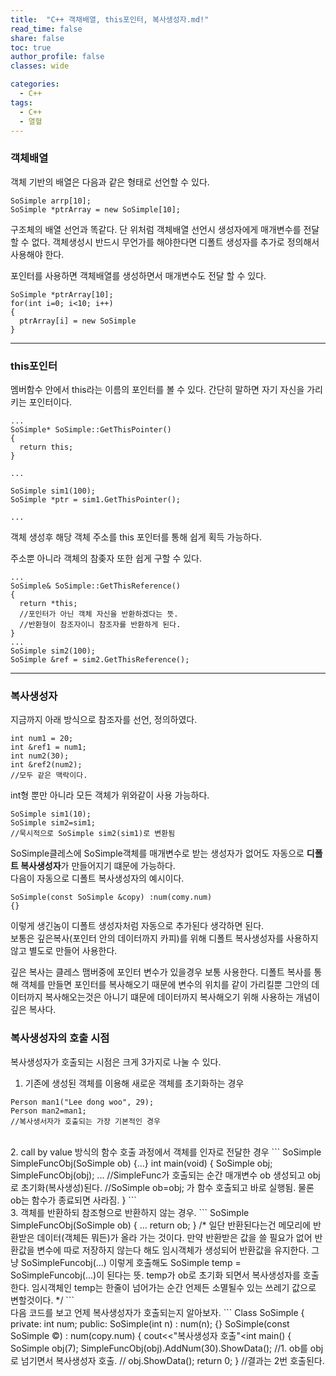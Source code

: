 ```yaml
---
title:  "C++ 객채배열, this포인터, 복사생성자.md!"
read_time: false
share: false
toc: true
author_profile: false
classes: wide

categories:
  - C++
tags:
  - C++
  - 열혈
---
```


### 객체배열
객체 기반의 배열은 다음과 같은 형태로 선언할 수 있다.
```
SoSimple arrp[10];
SoSimple *ptrArray = new SoSimple[10];
```

구조체의 배열 선언과 똑같다. 단 위처럼 객체배열 선언시 생성자에게 매개변수를 전달 할 수 없다.
객체생성시 반드시 무언가를 해야한다면 디폴트 생성자를 추가로 정의해서 사용해야 한다.  

포인터를 사용하면 객체배열를 생성하면서 매개변수도 전달 할 수 있다.
```
SoSimple *ptrArray[10];
for(int i=0; i<10; i++)
{
  ptrArray[i] = new SoSimple
}
```

***

### this포인터

멤버함수 안에서 this라는 이름의 포인터를 볼 수 있다. 간단히 말하면 자기 자신을 가리키는 포인터이다.
```
...
SoSimple* SoSimple::GetThisPointer()
{
  return this;
}

...

SoSimple sim1(100);
SoSimple *ptr = sim1.GetThisPointer();

...
```
객체 생성후 해당 객체 주소를 this 포인터를 통해 쉽게 획득 가능하다.  

주소뿐 아니라 객체의 참좆자 또한 쉽게 구할 수 있다.
```
...
SoSimple& SoSimple::GetThisReference()
{
  return *this;
  //포인터가 아닌 객체 자신을 반환하겠다는 뜻. 
  //반환형이 참조자이니 참조자를 반환하게 된다.
}
...
SoSimple sim2(100);
SoSimple &ref = sim2.GetThisReference();
```

***

### 복사생성자

지금까지 아래 방식으로 참조자를 선언, 정의하였다.
```
int num1 = 20;
int &ref1 = num1;
int num2(30);
int &ref2(num2);
//모두 같은 맥락이다.
```

int형 뿐만 아니라 모든 객체가 위와같이 사용 가능하다.

```
SoSimple sim1(10);
SoSimple sim2=sim1;
//묵시적으로 SoSimple sim2(sim1)로 변환됨
```
SoSimple클레스에 SoSimple객체를 매개변수로 받는 생성자가 없어도 자동으로 **디폴트 복사생성자**가 만들어지기 떄문에 가능하다.  
다음이 자동으로 디폴트 복사생성자의 예시이다.
```
SoSimple(const SoSimple &copy) :num(comy.num)
{}
```
이렇게 생긴놈이 디폴트 생성자처럼 자동으로 추가된다 생각하면 된다.  
보통은 깊은복사(포인터 안의 데이터까지 카피)를 위해 디폴트 복사생성자를 사용하지 않고 별도로 만들어 사용한다.  

깊은 복사는 클레스 맴버중에 포인터 변수가 있을경우 보통 사용한다. 디폴트 복사를 통해 객체를 만들면 포인터를 복사해오기 때문에 변수의 위치를 같이 가리킬뿐 그안의 데이터까지 복사해오는것은 아니기 떄문에 데이터까지 복사해오기 위해 사용하는 개념이 깊은 복사다.

### 복사생성자의 호출 시점

복사생성자가 호출되는 시점은 크게 3가지로 나눌 수 있다.
1. 기존에 생성된 객체를 이용해 새로운 객체를 초기화하는 경우
```
Person man1("Lee dong woo", 29);
Person man2=man1;
//복사생서자가 호출되는 가장 기본적인 경우
```
<br>
2. call by value 방식의 함수 호출 과정에서 객체를 인자로 전달한 경우
```
SoSimple SimpleFuncObj(SoSimple ob)
{...}
int main(void)
{
  SoSimple obj;
  SimpleFuncObj(obj);
  ...
  //SimpleFunc가 호출되는 순간 매개변수 ob 생성되고 obj로 초기화(복사생성)된다.
  //SoSimple ob=obj; 가 함수 호출되고 바로 실행됨. 물론 ob는 함수가 종료되면 사라짐.
}
```
<br>
3. 객체를 반환하되 참조형으로 반환하지 않는 경우.
```
SoSimple SimpleFuncObj(SoSimple ob)
{
  ...
  return ob;
}
/*
일단 반환된다는건 메모리에 반환받은 데이터(객체든 뭐든)가 올라 가는 것이다. 
만약 반환받은 값을 쓸 필요가 없어 반환값을 변수에 따로 저장하지 않는다 해도
임시객체가 생성되어 반환값을 유지한다.
그냥 SoSimpleFuncobj(...) 이렇게 호출해도
SoSimple temp = SoSimpleFuncobj(...)이 된다는 뜻.
temp가 ob로 초기화 되면서 복사생성자를 호출한다.
임시객체인 temp는 한줄이 넘어가는 순간 언제든 소멸될수 있는 쓰레기 값으로
변할것이다.
*/
```
<br>
다음 코드를 보고 언제 복사생성자가 호출되는지 알아보자.
```
Class SoSimple
{
  private:
    int num;
  public:
    SoSimple(int n) : num(n);
    {}
    SoSimple(const SoSimple &copy) : num(copy.num)
    {
      cout<<"복사생성자 호출"<<endl;
    }
    SoSimple& Addnum(int n)
    {
      num+=n;
      return *this;
    }
    void ShowData()
    {
      cout<<num<<endl;
    }
};
Sosimple SimpleFuncObj(SoSimple ob)
{
  return ob
  //2. ob를 임시객체로 넘기면서 복사생성자 호출
}

int main()
{
  SoSimple obj(7);
  SimpleFuncObj(obj).AddNum(30).ShowData();
  //1. ob를 obj로 넘기면서 복사생성자 호출.
  //
  obj.ShowData();
  return 0;
}
//결과는 2번 호출된다.
